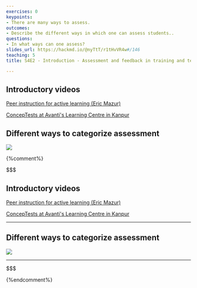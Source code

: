 ```yaml
---
exercises: 0
keypoints:
- There are many ways to assess.
outcomes:
- Describe the different ways in which one can assess students..
questions:
- In what ways can one assess?
slides_url: https://hackmd.io/@nyTtT/r1tHvVR4w#/146
teaching: 5
title: S4E2 - Introduction - Assessment and feedback in training and teaching

---
```



## Introductory videos

[Peer instruction for active learning (Eric Mazur)](https://www.youtube.com/watch?v=Z9orbxoRofI)

[ConcepTests at Avanti's Learning Centre in Kanpur](https://www.youtube.com/watch?v=2LbuoxAy56o&t=2s)


## Different ways to categorize assessment

![](https://i.imgur.com/w15CD4A.png)



{%comment%}

$$$
## Introductory videos

[Peer instruction for active learning (Eric Mazur)](https://www.youtube.com/watch?v=Z9orbxoRofI)

[ConcepTests at Avanti's Learning Centre in Kanpur](https://www.youtube.com/watch?v=2LbuoxAy56o&t=2s)

---

## Different ways to categorize assessment

![](https://i.imgur.com/w15CD4A.png)

---
$$$

{%endcomment%}
